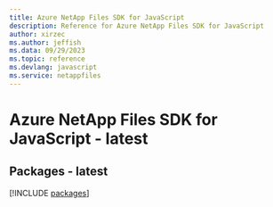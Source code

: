 ```yaml
---
title: Azure NetApp Files SDK for JavaScript
description: Reference for Azure NetApp Files SDK for JavaScript
author: xirzec
ms.author: jeffish
ms.data: 09/29/2023
ms.topic: reference
ms.devlang: javascript
ms.service: netappfiles
---
```

# Azure NetApp Files SDK for JavaScript - latest
## Packages - latest
[!INCLUDE [packages](netapp-files-index.md)]
